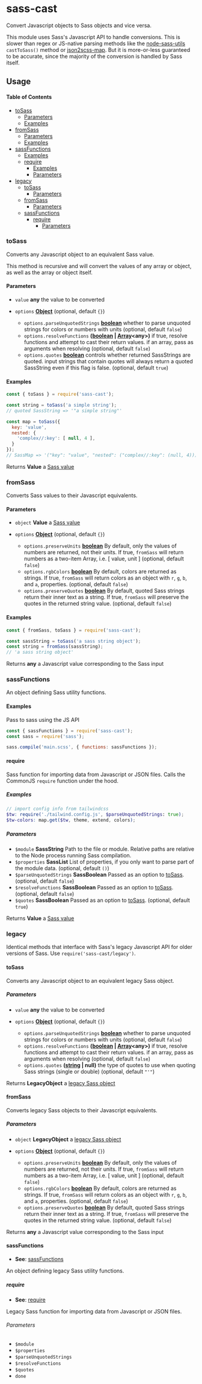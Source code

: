 # sass-cast

Convert Javascript objects to Sass objects and vice versa.

This module uses Sass's Javascript API to handle conversions.
This is slower than regex or JS-native parsing methods like the
[node-sass-utils](https://www.npmjs.com/package/node-sass-utils) `castToSass()` method
or [json2scss-map](https://www.npmjs.com/package/json2scss-map).
But it is more-or-less guaranteed to be accurate, since the majority of
the conversion is handled by Sass itself.

## Usage

<!-- Generated by documentation.js. Update this documentation by updating the source code. -->

#### Table of Contents

*   [toSass](#tosass)
    *   [Parameters](#parameters)
    *   [Examples](#examples)
*   [fromSass](#fromsass)
    *   [Parameters](#parameters-1)
    *   [Examples](#examples-1)
*   [sassFunctions](#sassfunctions)
    *   [Examples](#examples-2)
    *   [require](#require)
        *   [Examples](#examples-3)
        *   [Parameters](#parameters-2)
*   [legacy](#legacy)
    *   [toSass](#tosass-1)
        *   [Parameters](#parameters-3)
    *   [fromSass](#fromsass-1)
        *   [Parameters](#parameters-4)
    *   [sassFunctions](#sassfunctions-1)
        *   [require](#require-1)
            *   [Parameters](#parameters-5)

### toSass

Converts any Javascript object to an equivalent Sass value.

This method is recursive and will convert the values of any array or object,
as well as the array or object itself.

#### Parameters

*   `value` **any** the value to be converted
*   `options` **[Object](https://developer.mozilla.org/docs/Web/JavaScript/Reference/Global_Objects/Object)**  (optional, default `{}`)

    *   `options.parseUnquotedStrings` **[boolean](https://developer.mozilla.org/docs/Web/JavaScript/Reference/Global_Objects/Boolean)** whether to parse unquoted strings for colors or numbers with units (optional, default `false`)
    *   `options.resolveFunctions` **([boolean](https://developer.mozilla.org/docs/Web/JavaScript/Reference/Global_Objects/Boolean) | [Array](https://developer.mozilla.org/docs/Web/JavaScript/Reference/Global_Objects/Array)\<any>)** if true, resolve functions and attempt to cast their return values. if an array, pass as arguments when resolving (optional, default `false`)
    *   `options.quotes` **[boolean](https://developer.mozilla.org/docs/Web/JavaScript/Reference/Global_Objects/Boolean)** controls whether returned SassStrings are quoted. input strings that contain quotes will always return a quoted SassString even if this flag is false. (optional, default `true`)

#### Examples

```javascript
const { toSass } = require('sass-cast');

const string = toSass('a simple string');
// quoted SassString => '"a simple string"'

const map = toSass({
  key: 'value',
  nested: {
    'complex//:key': [ null, 4 ],
  }
});
// SassMap => '("key": "value", "nested": ("complex//:key": (null, 4)))'
```

Returns **Value** a [Sass value](https://sass-lang.com/documentation/js-api/classes/Value)

### fromSass

Converts Sass values to their Javascript equivalents.

#### Parameters

*   `object` **Value** a [Sass value](https://sass-lang.com/documentation/js-api/classes/Value)
*   `options` **[Object](https://developer.mozilla.org/docs/Web/JavaScript/Reference/Global_Objects/Object)**  (optional, default `{}`)

    *   `options.preserveUnits` **[boolean](https://developer.mozilla.org/docs/Web/JavaScript/Reference/Global_Objects/Boolean)** By default, only the values of numbers are returned, not their units. If true, `fromSass` will return numbers as a two-item Array, i.e. \[ value, unit ] (optional, default `false`)
    *   `options.rgbColors` **[boolean](https://developer.mozilla.org/docs/Web/JavaScript/Reference/Global_Objects/Boolean)** By default, colors are returned as strings. If true, `fromSass` will return colors as an object with `r`, `g`, `b`, and `a`, properties. (optional, default `false`)
    *   `options.preserveQuotes` **[boolean](https://developer.mozilla.org/docs/Web/JavaScript/Reference/Global_Objects/Boolean)** By default, quoted Sass strings return their inner text as a string. If true, `fromSass` will preserve the quotes in the returned string value. (optional, default `false`)

#### Examples

```javascript
const { fromSass, toSass } = require('sass-cast');

const sassString = toSass('a sass string object');
const string = fromSass(sassString);
// 'a sass string object'
```

Returns **any** a Javascript value corresponding to the Sass input

### sassFunctions

An object defining Sass utility functions.

#### Examples

Pass to sass using the JS API

```javascript
const { sassFunctions } = require('sass-cast');
const sass = require('sass');

sass.compile('main.scss', { functions: sassFunctions });
```

#### require

Sass function for importing data from Javascript or JSON files.
Calls the CommonJS `require` function under the hood.

##### Examples

```scss
// import config info from tailwindcss
$tw: require('./tailwind.config.js', $parseUnquotedStrings: true);
$tw-colors: map.get($tw, theme, extend, colors);
```

##### Parameters

*   `$module` **SassString** Path to the file or module. Relative paths are relative to the Node process running Sass compilation.
*   `$properties` **SassList** List of properties, if you only want to parse part of the module data. (optional, default `()`)
*   `$parseUnquotedStrings` **SassBoolean** Passed as an option to [toSass](#tosass). (optional, default `false`)
*   `$resolveFunctions` **SassBoolean** Passed as an option to [toSass](#tosass). (optional, default `false`)
*   `$quotes` **SassBoolean** Passed as an option to [toSass](#tosass). (optional, default `true`)

Returns **Value** a [Sass value](https://sass-lang.com/documentation/js-api/classes/Value)

### legacy

Identical methods that interface with Sass's legacy Javascript API for older versions of Sass. Use `require('sass-cast/legacy')`.

#### toSass

Converts any Javascript object to an equivalent legacy Sass object.

##### Parameters

*   `value` **any** the value to be converted
*   `options` **[Object](https://developer.mozilla.org/docs/Web/JavaScript/Reference/Global_Objects/Object)**  (optional, default `{}`)

    *   `options.parseUnquotedStrings` **[boolean](https://developer.mozilla.org/docs/Web/JavaScript/Reference/Global_Objects/Boolean)** whether to parse unquoted strings for colors or numbers with units (optional, default `false`)
    *   `options.resolveFunctions` **([boolean](https://developer.mozilla.org/docs/Web/JavaScript/Reference/Global_Objects/Boolean) | [Array](https://developer.mozilla.org/docs/Web/JavaScript/Reference/Global_Objects/Array)\<any>)** if true, resolve functions and attempt to cast their return values. if an array, pass as arguments when resolving (optional, default `false`)
    *   `options.quotes` **([string](https://developer.mozilla.org/docs/Web/JavaScript/Reference/Global_Objects/String) | null)** the type of quotes to use when quoting Sass strings (single or double) (optional, default `"'"`)

Returns **LegacyObject** a [legacy Sass object](https://sass-lang.com/documentation/js-api/modules#LegacyValue)

#### fromSass

Converts legacy Sass objects to their Javascript equivalents.

##### Parameters

*   `object` **LegacyObject** a [legacy Sass object](https://sass-lang.com/documentation/js-api/modules#LegacyValue)
*   `options` **[Object](https://developer.mozilla.org/docs/Web/JavaScript/Reference/Global_Objects/Object)**  (optional, default `{}`)

    *   `options.preserveUnits` **[boolean](https://developer.mozilla.org/docs/Web/JavaScript/Reference/Global_Objects/Boolean)** By default, only the values of numbers are returned, not their units. If true, `fromSass` will return numbers as a two-item Array, i.e. \[ value, unit ] (optional, default `false`)
    *   `options.rgbColors` **[boolean](https://developer.mozilla.org/docs/Web/JavaScript/Reference/Global_Objects/Boolean)** By default, colors are returned as strings. If true, `fromSass` will return colors as an object with `r`, `g`, `b`, and `a`, properties. (optional, default `false`)
    *   `options.preserveQuotes` **[boolean](https://developer.mozilla.org/docs/Web/JavaScript/Reference/Global_Objects/Boolean)** By default, quoted Sass strings return their inner text as a string. If true, `fromSass` will preserve the quotes in the returned string value. (optional, default `false`)

Returns **any** a Javascript value corresponding to the Sass input

#### sassFunctions

*   **See**: [sassFunctions](#sassfunctions)

An object defining legacy Sass utility functions.

##### require

*   **See**: [require](https://nodejs.org/api/globals.html#globals_require)

Legacy Sass function for importing data from Javascript or JSON files.

###### Parameters

*   `$module`  
*   `$properties`  
*   `$parseUnquotedStrings`  
*   `$resolveFunctions`  
*   `$quotes`  
*   `done`  
